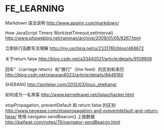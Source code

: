 # FE_LEARNING

Markdown 语法说明 http://www.appinn.com/markdown/

How JavaScript Timers Work(setTimeout,setInterval) http://www.phpweblog.net/rainman/archive/2009/01/05/6267.html

立即执行函数写法理解 http://my.oschina.net/u/2331760/blog/468672

关于return false http://blog.csdn.net/a33440521/article/details/9109909

回车"（carriage return）和"换行"（line feed）的区别和来历 http://blog.csdn.net/xiaoxian8023/article/details/8448160

SHEBANG http://smilejay.com/2012/03/linux_shebang/

如何成为一名黑客 http://www.kerneltravel.net/jiqiao/hacker.html

stopPropagation, preventDefault 和 return false 的区别 http://www.neoease.com/stoppropagation-and-preventdefault-and-return-false/
使用 navigator.sendBeacon() 上报数据 http://kaifage.com/notes/76/navigator-sendBeacon.html     




   
   
